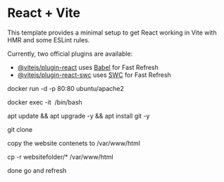 # React + Vite

This template provides a minimal setup to get React working in Vite with HMR and some ESLint rules.

Currently, two official plugins are available:

- [@vitejs/plugin-react](https://github.com/vitejs/vite-plugin-react/blob/main/packages/plugin-react/README.md) uses [Babel](https://babeljs.io/) for Fast Refresh
- [@vitejs/plugin-react-swc](https://github.com/vitejs/vite-plugin-react-swc) uses [SWC](https://swc.rs/) for Fast Refresh




docker run -d -p 80:80 ubuntu/apache2

docker exec -it <image name> /bin/bash

apt update && apt upgrade -y && apt install git -y

git clone <website github url>

copy the website contenets to /var/www/html

cp -r websitefolder/* /var/www/html

done go and refresh